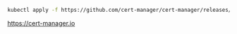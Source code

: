 ```sh
kubectl apply -f https://github.com/cert-manager/cert-manager/releases/download/v1.16.1/cert-manager.yaml
```

https://cert-manager.io